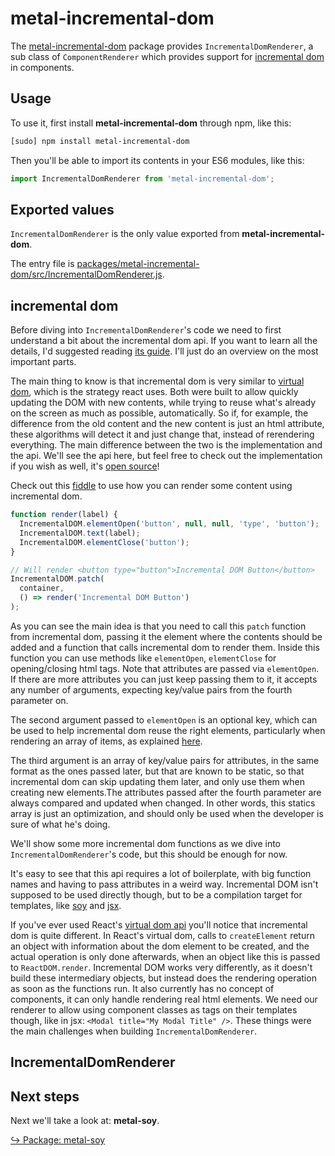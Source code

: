 # metal-incremental-dom

The [metal-incremental-dom](https://github.com/metal/metal.js/tree/master/packages/metal-incremental-dom)
package provides `IncrementalDomRenderer`, a sub class of `ComponentRenderer`
which provides support for [incremental dom](https://github.com/google/incremental-dom)
in components.

## Usage

To use it, first install **metal-incremental-dom** through npm, like this:
```sh
[sudo] npm install metal-incremental-dom
```

Then you'll be able to import its contents in your ES6 modules, like this:

```js
import IncrementalDomRenderer from 'metal-incremental-dom';
```

## Exported values

`IncrementalDomRenderer` is the only value exported from **metal-incremental-dom**.

The entry file is
[packages/metal-incremental-dom/src/IncrementalDomRenderer.js](https://github.com/metal/metal.js/blob/master/packages/metal-incremental-dom/src/IncrementalDomRenderer.js).

## incremental dom

Before diving into `IncrementalDomRenderer`'s code we need to first understand
a bit about the incremental dom api. If you want to learn all the details, I'd
suggested reading [its guide](https://google.github.io/incremental-dom/#about).
I'll just do an overview on the most important parts.

The main thing to know is that incremental dom is very similar to [virtual dom](https://medium.com/cardlife-app/what-is-virtual-dom-c0ec6d6a925c#.8un3djhzp),
which is the strategy react uses. Both were built to allow quickly updating the
DOM with new contents, while trying to reuse what's already on the screen as
much as possible, automatically. So if, for example, the difference from the old
content and the new content is just an html attribute, these algorithms will
detect it and just change that, instead of rerendering everything. The main
difference between the two is the implementation and the api. We'll see the api
here, but feel free to check out the implementation if you wish as well, it's
[open source](https://github.com/google/incremental-dom)!

Check out this [fiddle](https://jsfiddle.net/metaljs/jewp0tLo/) to use how you
can render some content using incremental dom.

```js
function render(label) {
  IncrementalDOM.elementOpen('button', null, null, 'type', 'button');
  IncrementalDOM.text(label);
  IncrementalDOM.elementClose('button');
}

// Will render <button type="button">Incremental DOM Button</button>
IncrementalDOM.patch(
  container,
  () => render('Incremental DOM Button')
);
```

As you can see the main idea is that you need to call this `patch` function
from incremental dom, passing it the element where the contents should be added
and a function that calls incremental dom to render them. Inside this function
you can use methods like `elementOpen`, `elementClose` for opening/closing html
tags. Note that attributes are passed via `elementOpen`. If there are more
attributes you can just keep passing them to it, it accepts any number of
arguments, expecting key/value pairs from the fourth parameter on.

The second argument passed to `elementOpen` is an optional key, which can be
used to help incremental dom reuse the right elements, particularly when
rendering an array of items, as explained [here](http://google.github.io/incremental-dom/#conditional-rendering/array-of-items).

The third argument is an array of key/value pairs for attributes, in the same
format as the ones passed later, but that are known to be static, so that
incremental dom can skip updating them later, and only use them when creating
new elements.The attributes passed after the fourth parameter are always
compared and updated when changed. In other words, this statics array is just
an optimization, and should only be used when the developer is sure of what
he's doing.

We'll show some more incremental dom functions as we dive into
`IncrementalDomRenderer`'s code, but this should be enough for now.

It's easy to see that this api requires a lot of boilerplate, with big function
names and having to pass attributes in a weird way. Incremental DOM isn't
supposed to be used directly though, but to be a compilation target for
templates, like [soy](https://developers.google.com/closure/templates/) and
[jsx](https://www.npmjs.com/package/babel-plugin-incremental-dom).

If you've ever used React's [virtual dom api](https://facebook.github.io/react/docs/react-without-jsx.html)
you'll notice that incremental dom is quite different. In React's virtual dom,
calls to `createElement` return an object with information about the dom
element to be created, and the actual operation is only done afterwards, when
an object like this is passed to `ReactDOM.render`. Incremental DOM works very
differently, as it doesn't build these intermediary objects, but instead does
the rendering operation as soon as the functions run. It also currently has no
concept of components, it can only handle rendering real html elements. We need
our renderer to allow using component classes as tags on their templates though,
like in jsx: `<Modal title="My Modal Title" />`. These things were the main
challenges when building `IncrementalDomRenderer`.

## IncrementalDomRenderer

## Next steps

Next we'll take a look at: **metal-soy**.

[↪ Package: metal-soy](metal-soy.md)

